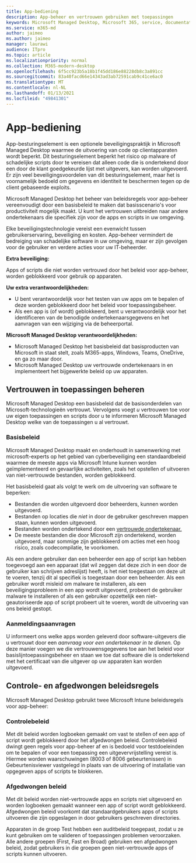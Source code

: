 ```yaml
---
title: App-bediening
description: App-beheer en vertrouwen gebruiken met toepassingen
keywords: Microsoft Managed Desktop, Microsoft 365, service, documentatie
ms.service: m365-md
author: jaimeo
ms.author: jaimeo
manager: laurawi
audience: ITpro
ms.topic: article
ms.localizationpriority: normal
ms.collection: M365-modern-desktop
ms.openlocfilehash: 6f5cc923b5a18b1f45dd186e88228db8c3a891cc
ms.sourcegitcommit: 83a40facd66e14343ad3ab72591cab9c41ce6ac0
ms.translationtype: MT
ms.contentlocale: nl-NL
ms.lasthandoff: 01/13/2021
ms.locfileid: "49841301"
---
```

# <a name="app-control"></a>App-bediening

App-besturingselement is een optionele beveiligingspraktijk in Microsoft Managed Desktop waarmee de uitvoering van code op clientapparaten wordt beperkt. Dit besturingselement beperkt het risico op malware of schadelijke scripts door te vereisen dat alleen code die is ondertekend door een door de klant goedgekeurde lijst met uitgevers, kan worden uitgevoerd. Er zijn veel beveiligingsvoordelen van dit besturingselement, maar het is voornamelijk bedoeld om gegevens en identiteit te beschermen tegen op de client gebaseerde exploits.

Microsoft Managed Desktop het beheer van beleidsregels voor app-beheer vereenvoudigt door een basisbeleid te maken dat basisscenario's voor productiviteit mogelijk maakt. U kunt het vertrouwen uitbreiden naar andere ondertekenaars die specifiek zijn voor de apps en scripts in uw omgeving. 


Elke beveiligingstechnologie vereist een evenwicht tussen gebruikerservaring, beveiliging en kosten. App-beheer vermindert de bedreiging van schadelijke software in uw omgeving, maar er zijn gevolgen voor de gebruiker en verdere acties voor uw IT-beheerder.

**Extra beveiliging:**

Apps of scripts die niet worden vertrouwd door het beleid voor app-beheer, worden geblokkeerd voor gebruik op apparaten.

**Uw extra verantwoordelijkheden:**

- U bent verantwoordelijk voor het testen van uw apps om te bepalen of deze worden geblokkeerd door het beleid voor toepassingsbeheer.
- Als een app is (of wordt) geblokkeerd, bent u verantwoordelijk voor het identificeren van de benodigde ondertekenaarsgegevens en het aanvragen van een wijziging via de beheerportal.

**Microsoft Managed Desktop verantwoordelijkheden:**

- Microsoft Managed Desktop het basisbeleid dat basisproducten van Microsoft in staat stelt, zoals M365-apps, Windows, Teams, OneDrive, en ga zo maar door.
- Microsoft Managed Desktop uw vertrouwde ondertekenaars in en implementeert het bijgewerkte beleid op uw apparaten.


## <a name="managing-trust-in-applications"></a>Vertrouwen in toepassingen beheren

Microsoft Managed Desktop een basisbeleid dat de basisonderdelen van Microsoft-technologieën vertrouwt. Vervolgens voegt *u* vertrouwen toe voor uw eigen toepassingen en scripts door u te informeren Microsoft Managed Desktop welke van de toepassingen u al vertrouwt.

### <a name="base-policy"></a>Basisbeleid

Microsoft Managed Desktop maakt en onderhoudt in samenwerking met microsoft-experts op het gebied van cyberbeveiliging een standaardbeleid waarmee de meeste apps via Microsoft Intune kunnen worden geïmplementeerd en gevaarlijke activiteiten, zoals het opstellen of uitvoeren van niet-vertrouwde bestanden, worden geblokkeerd.

Het basisbeleid gaat als volgt te werk om de uitvoering van software te beperken:

- Bestanden die worden uitgevoerd door beheerders, kunnen worden uitgevoerd.
- Bestanden op locaties die *niet* in door de gebruiker geschreven mappen staan, kunnen worden uitgevoerd.
- Bestanden worden ondertekend door een [vertrouwde ondertekenaar.](#signer-requests)
- De meeste bestanden die door Microsoft zijn ondertekend, worden uitgevoerd, maar sommige zijn geblokkeerd om acties met een hoog risico, zoals codecompilatie, te voorkomen.


Als een andere gebruiker dan een beheerder een app of script kan hebben toegevoegd aan een apparaat (dat wil zeggen dat deze zich in een door de gebruiker kan schrijven adreslijst) heeft, is het niet toegestaan om deze uit te voeren, tenzij dit al specifiek is toegestaan door een beheerder. Als een gebruiker wordt misleid om malware te installeren, als een beveiligingsprobleem in een app wordt uitgevoerd, probeert de gebruiker malware te installeren of als een gebruiker opzettelijk een niet-geautoriseerde app of script probeert uit te voeren, wordt de uitvoering van ons beleid gestopt.

### <a name="signer-requests"></a>Aanmeldingsaanvragen

U informeert ons welke apps worden geleverd door software-uitgevers die u vertrouwt door een *aanvraag voor een ondertekenaar in te dienen.* Op deze manier voegen we die vertrouwensgegevens toe aan het beleid voor basislijntoepassingsbeheer en staan we toe dat software die is ondertekend met het certificaat van die uitgever op uw apparaten kan worden uitgevoerd.

## <a name="audit-and-enforced-policies"></a>Controle- en afgedwongen beleidsregels

Microsoft Managed Desktop gebruikt twee Microsoft Intune beleidsregels voor app-beheer:

### <a name="audit-policy"></a>Controlebeleid
Met dit beleid worden logboeken gemaakt om vast te stellen of een app of script wordt geblokkeerd door het afgedwongen beleid. Controlebeleid dwingt geen regels voor app-beheer af en is bedoeld voor testdoeleinden om te bepalen of voor een toepassing een uitgevervrijstelling vereist is. Hiermee worden waarschuwingen (8003 of 8006 gebeurtenissen) in Gebeurtenisviewer vastgelegd in plaats van de uitvoering of installatie van opgegeven apps of scripts te blokkeren.

### <a name="enforced-policy"></a>Afgedwongen beleid
Met dit beleid worden niet-vertrouwde apps en scripts niet uitgevoerd en worden logboeken gemaakt wanneer een app of script wordt geblokkeerd. Afgedwongen beleid voorkomt dat standaardgebruikers apps of scripts uitvoeren die zijn opgeslagen in door gebruikers geschreven directories.

Apparaten in de groep Test hebben een auditbeleid toegepast, zodat u ze kunt gebruiken om te valideren of toepassingen problemen veroorzaken. Alle andere groepen (First, Fast en Broad) gebruiken een afgedwongen beleid, zodat gebruikers in die groepen geen niet-vertrouwde apps of scripts kunnen uitvoeren.







